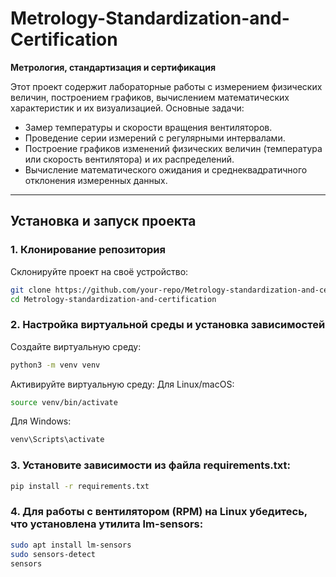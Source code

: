 # Metrology-Standardization-and-Certification
**Метрология, стандартизация и сертификация**

Этот проект содержит лабораторные работы с измерением физических величин, построением графиков, вычислением математических характеристик и их визуализацией. Основные задачи:
- Замер температуры и скорости вращения вентиляторов.
- Проведение серии измерений с регулярными интервалами.
- Построение графиков изменений физических величин (температура или скорость вентилятора) и их распределений.
- Вычисление математического ожидания и среднеквадратичного отклонения измеренных данных.

---

## Установка и запуск проекта

### 1. Клонирование репозитория
Склонируйте проект на своё устройство:
```bash
git clone https://github.com/your-repo/Metrology-standardization-and-certification.git
cd Metrology-standardization-and-certification
```
### 2. Настройка виртуальной среды и установка зависимостей
Создайте виртуальную среду:
```bash
python3 -m venv venv
```

Активируйте виртуальную среду:
Для Linux/macOS:
```bash
source venv/bin/activate
```
Для Windows:
```bash
venv\Scripts\activate
```
### 3. Установите зависимости из файла requirements.txt:
```bash
pip install -r requirements.txt
```

### 4. Для работы с вентилятором (RPM) на Linux убедитесь, что установлена утилита lm-sensors:
```bash
sudo apt install lm-sensors
sudo sensors-detect
sensors
```
